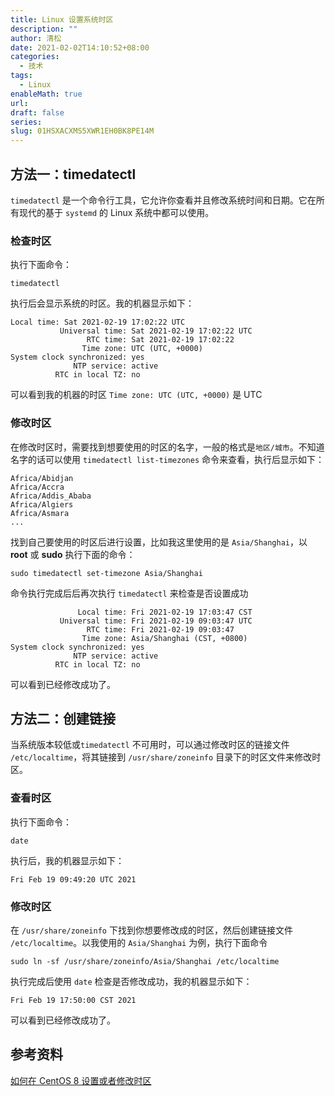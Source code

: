 ```yaml
---
title: Linux 设置系统时区
description: ""
author: 清松
date: 2021-02-02T14:10:52+08:00
categories:
  - 技术
tags:
  - Linux
enableMath: true
url: 
draft: false
series: 
slug: 01HSXACXMS5XWR1EH0BK8PE14M
---
```

## 方法一：timedatectl
`timedatectl` 是一个命令行工具，它允许你查看并且修改系统时间和日期。它在所有现代的基于 `systemd` 的 Linux 系统中都可以使用。

### 检查时区
执行下面命令：
``` shell
timedatectl
```
执行后会显示系统的时区。我的机器显示如下：
``` text
Local time: Sat 2021-02-19 17:02:22 UTC
           Universal time: Sat 2021-02-19 17:02:22 UTC
                 RTC time: Sat 2021-02-19 17:02:22
                Time zone: UTC (UTC, +0000)
System clock synchronized: yes
              NTP service: active
          RTC in local TZ: no
```
可以看到我的机器的时区 `Time zone: UTC (UTC, +0000)` 是 UTC

### 修改时区
在修改时区时，需要找到想要使用的时区的名字，一般的格式是`地区/城市`。不知道名字的话可以使用 `timedatectl list-timezones` 命令来查看，执行后显示如下：
``` shell
Africa/Abidjan
Africa/Accra
Africa/Addis_Ababa
Africa/Algiers
Africa/Asmara
...
```
找到自己要使用的时区后进行设置，比如我这里使用的是 `Asia/Shanghai`，以
**root** 或 **sudo** 执行下面的命令：
``` shell
sudo timedatectl set-timezone Asia/Shanghai
```
命令执行完成后后再次执行 `timedatectl` 来检查是否设置成功
``` shell
               Local time: Fri 2021-02-19 17:03:47 CST
           Universal time: Fri 2021-02-19 09:03:47 UTC
                 RTC time: Fri 2021-02-19 09:03:47
                Time zone: Asia/Shanghai (CST, +0800)
System clock synchronized: yes
              NTP service: active
          RTC in local TZ: no
```
可以看到已经修改成功了。

## 方法二：创建链接
当系统版本较低或`timedatectl` 不可用时，可以通过修改时区的链接文件 `/etc/localtime`，将其链接到 `/usr/share/zoneinfo` 目录下的时区文件来修改时区。

### 查看时区

执行下面命令：
``` shell
date
```
执行后，我的机器显示如下：
``` shell
Fri Feb 19 09:49:20 UTC 2021
```

### 修改时区
在 `/usr/share/zoneinfo` 下找到你想要修改成的时区，然后创建链接文件 `/etc/localtime`。以我使用的 `Asia/Shanghai` 为例，执行下面命令
``` shell
sudo ln -sf /usr/share/zoneinfo/Asia/Shanghai /etc/localtime
```
执行完成后使用 `date` 检查是否修改成功，我的机器显示如下：
``` shell
Fri Feb 19 17:50:00 CST 2021
```
可以看到已经修改成功了。

## 参考资料
[如何在 CentOS 8 设置或者修改时区](https://zhuanlan.zhihu.com/p/120861004)   
